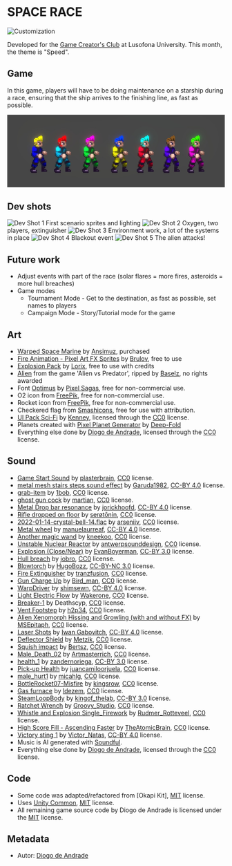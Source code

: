# SPACE RACE

![Customization](Screenshots/title.png)

Developed for the [Game Creator's Club] at Lusofona University.
This month, the theme is "Speed". 

## Game

In this game, players will have to be doing maintenance on a starship during a race, ensuring that the ship arrives to the finishing line, as fast as possible.

![Customization](Screenshots/screen01.jpg)

## Dev shots

![Dev Shot 1](Screenshots/screen02.png)
First scenario sprites and lighting
![Dev Shot 2](Screenshots/screen03.png)
Oxygen, two players, extinguisher
![Dev Shot 3](Screenshots/screen04.png)
Environment work, a lot of the systems in place
![Dev Shot 4](Screenshots/screen05.png)
Blackout event
![Dev Shot 5](Screenshots/screen06.png)
The alien attacks!

## Future work
- Adjust events with part of the race (solar flares = more fires, asteroids = more hull breaches)
- Game modes
  - Tournament Mode - Get to the destination, as fast as possible, set names to players
  - Campaign Mode - Story/Tutorial mode for the game

## Art

- [Warped Space Marine](https://ansimuz.itch.io/warped-space-marine) by [Ansimuz](https://ansimuz.itch.io/), purchased
- [Fire Animation - Pixel Art FX Sprites](https://brullov.itch.io/fire-animation) by [Brulov](https://brullov.itch.io/), free to use
- [Explosion Pack](https://lorix.itch.io/explosion-pack) by [Lorix](https://lorix.itch.io/), free to use with credits
- [Alien](https://www.spriters-resource.com/arcade/alienvspredator/sheet/21042/) from the game 'Alien vs Predator', ripped by [Baselz](https://www.spriters-resource.com/submitter/Baselz/), no rights awarded
- Font [Optimus](https://www.dafont.com/pt/optimus.font) by [Pixel Sagas](https://www.dafont.com/pt/pixel-sagas.d32), free for non-commercial use.
- O2 icon from [FreePik](https://www.freepik.com/), free for non-commercial use.
- Rocket icon from [FreePik](https://www.freepik.com/), free for non-commercial use.
- Checkered flag from [Smashicons](https://smashicons.com/), free for use with attribution.
- [UI Pack Sci-Fi](https://kenney.nl/assets/ui-pack-sci-fi) by [Kenney](https://kenney.nl), licensed through the [CC0] license.
- Planets created with [Pixel Planet Generator](https://deep-fold.itch.io/pixel-planet-generator) by [Deep-Fold](https://deep-fold.itch.io/)
- Everything else done by [Diogo de Andrade], licensed through the [CC0] license.

## Sound

- [Game Start Sound](https://freesound.org/people/plasterbrain/sounds/243020/) by [plasterbrain](https://freesound.org/people/plasterbrain/), [CC0] license.
- [metal mesh stairs steps sound effect](https://freesound.org/people/Garuda1982/sounds/555386/) by [Garuda1982](https://freesound.org/people/Garuda1982/), [CC-BY 4.0] license.
- [grab-item](https://freesound.org/people/1bob/sounds/651515/) by [1bob](https://freesound.org/people/1bob/), [CC0] license.
- [ghost gun cock](https://freesound.org/people/martian/sounds/182229/) by [martian](https://freesound.org/people/martian/), [CC0] license.
- [Metal Drop bar resonance](https://freesound.org/people/jorickhoofd/sounds/160086/) by [jorickhoofd](https://freesound.org/people/jorickhoofd/), [CC-BY 4.0] license.
- [Rifle dropped on floor](https://freesound.org/people/ser%C3%B8t%C5%8Dnin/sounds/675009/) by [serøtōnin](https://freesound.org/people/ser%C3%B8t%C5%8Dnin/), [CC0] license.
- [2022-01-14-crystal-bell-14.flac](https://freesound.org/people/arseniiv/sounds/614834/) by [arseniiv](https://freesound.org/people/arseniiv/), [CC0] license.
- [Metal wheel](https://freesound.org/people/manuelaurreaf/sounds/490133/) by [manuelaurreaf](https://freesound.org/people/manuelaurreaf/), [CC-BY 4.0] license.
- [Another magic wand](https://freesound.org/people/kneekoo/sounds/548497/) by [kneekoo](https://freesound.org/people/kneekoo/), [CC0] license.
- [Unstable Nuclear Reactor](https://freesound.org/people/antwerpsounddesign/sounds/545953/) by [antwerpsounddesign](https://freesound.org/people/antwerpsounddesign/), [CC0] license.
- [Explosion (Close/Near)](https://freesound.org/people/EvanBoyerman/sounds/387229/) by [EvanBoyerman](https://freesound.org/people/EvanBoyerman/), [CC-BY 3.0] license.
- [Hull breach](https://freesound.org/people/jobro/sounds/244112/) by [jobro](https://freesound.org/people/jobro/), [CC0] license.
- [Blowtorch](https://freesound.org/people/HugoBozz/sounds/492771/) by [HugoBozz](https://freesound.org/people/HugoBozz/), [CC-BY-NC 3.0] license.
- [Fire Extinguisher](https://freesound.org/people/tranzfusion/sounds/642961/) by [tranzfusion](https://freesound.org/people/tranzfusion/), [CC0] license.
- [Gun Charge Up](https://freesound.org/people/Bird_man/sounds/316743/) by [Bird_man](https://freesound.org/people/Bird_man/), [CC0] license.
- [WarpDriver](https://freesound.org/people/shimsewn/sounds/62124/) by [shimsewn](https://freesound.org/people/shimsewn/), [CC-BY 4.0] license.
- [Light Electric Flow](https://freesound.org/people/Wakerone/sounds/393821/) by [Wakerone](https://freesound.org/people/Wakerone/), [CC0] license.
- [Breaker-1](https://freesound.org/s/404049/) by Deathscyp, [CC0] license.
- [Vent Footstep](https://freesound.org/people/h2p34/sounds/650510/) by [h2p34](https://freesound.org/people/h2p34/), [CC0] license.
- [Alien Xenomorph Hissing and Growling (with and without FX)](https://freesound.org/people/MSEpitaph/sounds/545484/) by [MSEpitaph](https://freesound.org/people/MSEpitaph/), [CC0] license.
- [Laser Shots](https://freesound.org/people/qubodup/sounds/212002/) by [Iwan Gabovitch](https://freesound.org/people/qubodup/),  [CC-BY 4.0] license.
- [Deflector Shield](https://freesound.org/people/Metzik/sounds/459782/) by [Metzik](https://freesound.org/people/Metzik/), [CC0] license.
- [Squish impact](https://freesound.org/people/Bertsz/sounds/500912/) by [Bertsz](https://freesound.org/people/Bertsz/), [CC0] license.
- [Male_Death_02](https://freesound.org/people/Artmasterrich/sounds/345451/) by [Artmasterrich](https://freesound.org/people/Artmasterrich/), [CC0] license.
- [health_1](https://freesound.org/people/zandernoriega/sounds/162387/) by [zandernoriega](https://freesound.org/people/zandernoriega/), [CC-BY 3.0] license.
- [Pick-up Health](https://freesound.org/people/juancamiloorjuela/sounds/204318/) by [juancamiloorjuela](https://freesound.org/people/juancamiloorjuela/), [CC0] license.
- [male_hurt1](https://freesound.org/people/micahlg/sounds/413176/) by [micahlg](https://freesound.org/people/micahlg/), [CC0] license.
- [BottleRocket07-Misfire](https://freesound.org/people/kingsrow/sounds/349790/) by [kingsrow](https://freesound.org/people/kingsrow/), [CC0] license.
- [Gas furnace](https://freesound.org/people/ldezem/sounds/386164/) by [ldezem](https://freesound.org/people/ldezem/), [CC0] license.
- [SteamLoopBody](https://freesound.org/people/kingof_thelab/sounds/340255/) by [kingof_thelab](https://freesound.org/people/kingof_thelab/), [CC-BY 3.0] license.
- [Ratchet Wrench](https://freesound.org/people/Groovy_Studio/sounds/717429/) by [Groovy_Studio](https://freesound.org/people/Groovy_Studio/), [CC0] license.
- [Whistle and Explosion Single_Firework](https://freesound.org/people/Rudmer_Rotteveel/sounds/336008/) by [Rudmer_Rotteveel](https://freesound.org/people/Rudmer_Rotteveel/), [CC0] license.
- [High Score Fill - Ascending Faster](https://freesound.org/people/TheAtomicBrain/sounds/194178/) by [TheAtomicBrain](https://freesound.org/people/TheAtomicBrain/), [CC0] license.
- [Victory sting 1](https://freesound.org/people/Victor_Natas/sounds/741118/) by [Victor_Natas](https://freesound.org/people/Victor_Natas/), [CC-BY 4.0] license.
- Music is AI generated with [Soundful](soundful.com).
- Everything else done by [Diogo de Andrade], licensed through the [CC0] license.

## Code

- Some code was adapted/refactored from [Okapi Kit], [MIT] license.
- Uses [Unity Common], [MIT] license.
- All remaining game source code by Diogo de Andrade is licensed under the [MIT] license.

## Metadata

- Autor: [Diogo de Andrade]

[Diogo de Andrade]:https://github.com/DiogoDeAndrade
[CC0]:https://creativecommons.org/publicdomain/zero/1.0/
[CC-BY 3.0]:https://creativecommons.org/licenses/by/3.0/
[CC-BY-NC 3.0]:https://creativecommons.org/licenses/by-nc/3.0/
[CC-BY-SA 4.0]:http://creativecommons.org/licenses/by-sa/4.0/
[CC-BY 4.0]:https://creativecommons.org/licenses/by/4.0/
[OkapiKit]:https://github.com/VideojogosLusofona/OkapiKit
[Unity Common]:https://github.com/DiogoDeAndrade/UnityCommon
[Game Creator's Club]:https://game-creators-club.itch.io/
[Soundful]:https://soundful.com/
[MIT]:LICENSE
